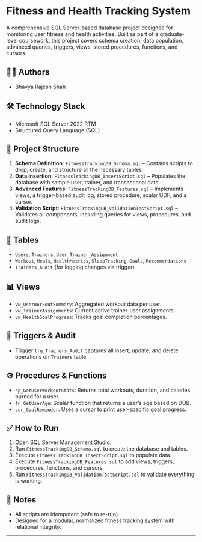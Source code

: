 # Fitness and Health Tracking System

A comprehensive SQL Server-based database project designed for monitoring user fitness and health activities. Built as part of a graduate-level coursework, this project covers schema creation, data population, advanced queries, triggers, views, stored procedures, functions, and cursors.

## 👨‍💻 Authors
- Bhavya Rajesh Shah

## 🛠️ Technology Stack
- Microsoft SQL Server 2022 RTM
- Structured Query Language (SQL)

## 📁 Project Structure
1. **Schema Definition**: `FitnessTrackingDB_Schema.sql` – Contains scripts to drop, create, and structure all the necessary tables.
2. **Data Insertion**: `FitnessTrackingDB_InsertScript.sql` – Populates the database with sample user, trainer, and transactional data.
3. **Advanced Features**: `FitnessTrackingDB_Features.sql` – Implements views, a trigger-based audit log, stored procedure, scalar UDF, and a cursor.
4. **Validation Script**: `FitnessTrackingDB_ValidationTestScript.sql` – Validates all components, including queries for views, procedures, and audit logs.

## 🧱 Tables
- `Users`, `Trainers`, `User_Trainer_Assignment`
- `Workout`, `Meals`, `HealthMetrics`, `SleepTracking`, `Goals`, `Recommendations`
- `Trainers_Audit` (for logging changes via trigger)

## 📊 Views
- `vw_UserWorkoutSummary`: Aggregated workout data per user.
- `vw_TrainerAssignments`: Current active trainer-user assignments.
- `vw_HealthGoalProgress`: Tracks goal completion percentages.

## 🔁 Triggers & Audit
- Trigger `trg_Trainers_Audit` captures all insert, update, and delete operations on `Trainers` table.

## ⚙️ Procedures & Functions
- `sp_GetUserWorkoutStats`: Returns total workouts, duration, and calories burned for a user.
- `fn_GetUserAge`: Scalar function that returns a user’s age based on DOB.
- `cur_GoalReminder`: Uses a cursor to print user-specific goal progress.

## ✅ How to Run
1. Open SQL Server Management Studio.
2. Run `FitnessTrackingDB_Schema.sql` to create the database and tables.
3. Execute `FitnessTrackingDB_InsertScript.sql` to populate data.
4. Execute `FitnessTrackingDB_Features.sql` to add views, triggers, procedures, functions, and cursors.
5. Run `FitnessTrackingDB_ValidationTestScript.sql` to validate everything is working.

## 📌 Notes
- All scripts are idempotent (safe to re-run).
- Designed for a modular, normalized fitness tracking system with relational integrity.

---
